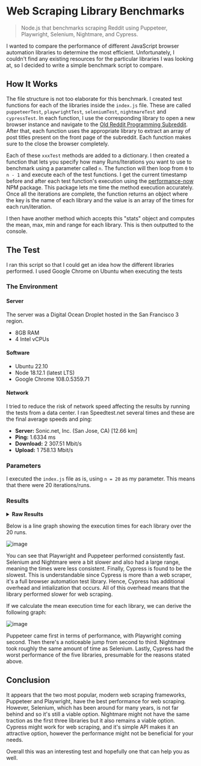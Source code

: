 # Web Scraping Library Benchmarks

> Node.js that benchmarks scraping Reddit using Puppeteer, Playwright, Selenium, Nightmare, and Cypress.

I wanted to compare the performance of different JavaScript browser automation libraries to determine the most efficient. Unfortunately, I couldn't find any existing resources for the particular libraries I was looking at, so I decided to write a simple benchmark script to compare. 

## How It Works

The file structure is not too elaborate for this benchmark. I created test functions for each of the libraries inside the `index.js` file. These are called `puppeteerTest`, `playwrightTest`, `seleniumTest`, `nightmareTest` and `cypressTest`. In each function, I use the corresponding library to open a new browser instance and navigate to the [Old Reddit Programming Subreddit](https://old.reddit.com/r/programming/). After that, each function uses the appropriate library to extract an array of post titles present on the front page of the subreddit. Each function makes sure to the close the browser completely.

Each of these `xxxTest` methods are added to a dictionary. I then created a function that lets you specify how many Runs/Iterations you want to use to benchmark using a parameter called `n`. The function will then loop from `0` to `n - 1` and execute each of the test functions. I get the current timestamp before and after each test function's execution using the [performance-now](https://www.npmjs.com/package/performance-now) NPM package. This package lets me time the method execution accurately. Once all the iterations are complete, the function returns an object where the key is the name of each library and the value is an array of the times for each run/iteration.

I then have another method which accepts this "stats" object and computes the mean, max, min and range for each library. This is then outputted to the console.

## The Test

I ran this script so that I could get an idea how the different libraries performed. I used Google Chrome on Ubuntu when executing the tests

### The Environment

#### Server

The server was a Digital Ocean Droplet hosted in the San Francisco 3 region.

- 8GB RAM
- 4 Intel vCPUs

#### Software

- Ubuntu 22.10
- Node 18.12.1 (latest LTS)
- Google Chrome 108.0.5359.71

#### Network

I tried to reduce the risk of network speed affecting the results by running the tests from a data center. I ran Speedtest.net several times and these are the final average speeds and ping:

- **Server:** Sonic.net, Inc. (San Jose, CA) [12.66 km]
- **Ping:** 1.6334 ms
- **Download:** 2 307.51 Mbit/s
- **Upload:** 1 758.13 Mbit/s

### Parameters

I executed the `index.js` file as is, using `n = 20` as my parameter. This means that there were 20 iterations/runs.

### Results

<details>
<summary><b>Raw Results</b></summary>

```json
{
  "Puppeteer": {
    "mean": 1643.1469511669916,
    "min": 1537.5361500000581,
    "max": 2271.8459969996475,
    "range": 734.3098469995894,
    "times": [
      1928.3420899999328,
      2271.8459969996475,
      1642.9828340001404,
      1709.3644560002722,
      2018.690910000354,
      1576.8950769999065,
      1749.515677000396,
      1638.8156090001576,
      1935.6038359999657,
      1692.7202450004406,
      1692.6081720003858,
      1747.9159519998357,
      1863.597107999958,
      1786.312955999747,
      2078.3692459999584,
      1730.50540000014,
      1939.5651330002584,
      1624.645843999926,
      1742.033071000129,
      1537.5361500000581
    ]
  },
  "Playwright": {
    "mean": 1856.2908305211959,
    "min": 1699.8476590001956,
    "max": 3072.305281000212,
    "range": 1372.4576220000163,
    "times": [
      3072.305281000212,
      2386.7047190000303,
      2417.8961869999766,
      1803.3579739998095,
      1812.9076169999316,
      1787.4591919998638,
      1753.2518259999342,
      1770.573585999664,
      1700.7235980001278,
      1828.3124810000882,
      1872.2950889999047,
      1858.8318900000304,
      2023.93325500004,
      1917.9055750002153,
      2158.088520999998,
      2010.9584160000086,
      1863.174780999776,
      1699.8476590001956,
      2164.1673260000534,
      1719.3235329999588
    ]
  },
  "Selenium": {
    "mean": 3034.3709003950426,
    "min": 1991.7241730000824,
    "max": 3513.212168000173,
    "range": 1521.4879950000905,
    "times": [
      2597.3183989999816,
      2269.637477000244,
      2491.1111210002564,
      2975.3189010000788,
      2684.9782340000384,
      2106.2630819999613,
      3047.0517710000277,
      2206.284098999575,
      2332.964389000088,
      2242.824516000226,
      2023.7416459997185,
      1991.7241730000824,
      2010.4374850001186,
      2406.13556699967,
      2611.160707999952,
      3513.212168000173,
      3225.3291710000485,
      2834.6442080000415,
      2780.9108040002175,
      3195.7159979999997
    ]
  },
  "Nightmare": {
    "mean": 2970.9844776571244,
    "min": 2306.345174000133,
    "max": 3440.314868000336,
    "range": 1133.9696940002032,
    "times": [
      2825.031655000057,
      2311.00467699999,
      2317.5563210002147,
      2956.431164999958,
      3440.314868000336,
      3053.8536449996755,
      3304.1957649998367,
      2906.787066000048,
      2972.513772999868,
      2680.52647599997,
      2371.705127000343,
      2615.5839669997804,
      2306.345174000133,
      2353.730772000272,
      2947.632855999749,
      2727.5696330000646,
      2733.2696190001443,
      3187.5502289999276,
      2893.2117159999907,
      3019.029581000097
    ]
  },
  "Cypress": {
    "mean": 13304.47232425455,
    "min": 12458.96676900005,
    "max": 18509.784184999764,
    "range": 6050.817415999714,
    "times": [
      13579.576239000075,
      12458.96676900005,
      12672.777289999649,
      13153.564375000075,
      12892.368786999956,
      13559.813064999878,
      13869.824397000019,
      13840.663665999658,
      13788.659838999622,
      13903.668721999973,
      14849.136721000075,
      14473.280269999988,
      15325.555235999636,
      15284.516143999994,
      18509.784184999764,
      12770.869092999958,
      13440.44753899984,
      12886.543018999975,
      12951.708025999833,
      13383.698429000098
    ]
  }
}
```

</details>

Below is a line graph showing the execution times for each library over the 20 runs. 

![image](https://user-images.githubusercontent.com/5931577/209339146-9ec2f2a8-39b7-4088-8593-01460716f369.png)

You can see that Playwright and Puppeteer performed consistently fast. Selenium and Nightmare were a bit slower and also had a large range, meaning the times were less consistent. Finally, Cypress is found to be the slowest. This is understandable since Cypress is more than a web scraper, it's a full browser automation test library. Hence, Cypress has additional overhead and intialization that occurs. All of this overhead means that the library performed slower for web scraping.

If we calculate the mean execution time for each library, we can derive the following graph:

![image](https://user-images.githubusercontent.com/5931577/209337945-741fec0e-db07-4f88-acac-522d4b5b438f.png)

Puppeteer came first in terms of performance, with Playwright coming second. Then there's a noticeable jump from second to third. Nightmare took roughly the same amount of time as Selenium. Lastly, Cypress had the worst performance of the five libraries, presumable for the reasons stated above.

## Conclusion

It appears that the two most popular, modern web scraping frameworks, Puppeteer and Playwright, have the best performance for web scraping. However, Selenium, which has been around for many years, is not far behind and so it's still a viable option. Nightmare might not have the same traction as the first three libraries but it also remains a viable option. Cypress might work for web scraping, and it's simple API makes it an attractive option, however the performance might not be beneficial for your needs.

Overall this was an interesting test and hopefully one that can help you as well.

